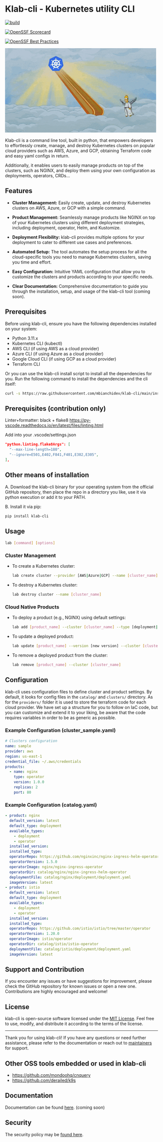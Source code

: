 # Klab-cli - Kubernetes utility CLI

[![build](https://github.com/mbianchidev/klab-cli/actions/workflows/klab-cli.yml/badge.svg)](https://github.com/mbianchidev/klab-cli/actions/workflows/klab-cli.yml)

[![OpenSSF Scorecard](https://api.scorecard.dev/projects/github.com/mbianchidev/klab-cli)](https://scorecard.dev/viewer/?uri=github.com/mbianchidev/klab-cli)

[![OpenSSF Best Practices](https://www.bestpractices.dev/projects/10609/badge)](https://www.bestpractices.dev/projects/10609)


![Homer Simpson taking an escalator to Paradise but actually falling into Platform Engineering hell](/docs/images/platform-engineering.gif)

Klab-cli is a command line tool, built in python, that empowers developers to effortlessly create, manage, and destroy Kubernetes clusters on popular cloud providers such as AWS, Azure, and GCP, obtaining Terraform code and easy yaml configs in return.

Additionally, it enables users to easily manage products on top of the clusters, such as NGINX, and deploy them using your own configuration as deployments, operators, CRDs...

## Features

- **Cluster Management:** Easily create, update, and destroy Kubernetes clusters on AWS, Azure, or GCP with a simple command.

- **Product Management:** Seamlessly manage products like NGINX on top of your Kubernetes clusters using different deployment strategies, including deployment, operator, Helm, and Kustomize.

- **Deployment Flexibility:** klab-cli provides multiple options for your deployment to cater to different use cases and preferences.

- **Automated Setup:** The tool automates the setup process for all the cloud-specific tools you need to manage Kubernetes clusters, saving you time and effort.

- **Easy Configuration:** Intuitive YAML configuration that allow you to customize the clusters and products according to your specific needs.

- **Clear Documentation:** Comprehensive documentation to guide you through the installation, setup, and usage of the klab-cli tool (coming soon).

## Prerequisites

Before using klab-cli, ensure you have the following dependencies installed on your system:

- Python 3.11.x
- Kubernetes CLI (kubectl)
- AWS CLI (if using AWS as a cloud provider)
- Azure CLI (if using Azure as a cloud provider)
- Google Cloud CLI (if using GCP as a cloud provider)
- Terraform CLI

Or you can use the klab-cli install script to install all the dependencies for you.
Run the following command to install the dependencies and the cli itself:

```bash
curl -s https://raw.githubusercontent.com/mbianchidev/klab-cli/main/install.sh | bash
```

## Prerequisites (contribution only)

Linter+formatter: black + flake8
https://py-vscode.readthedocs.io/en/latest/files/linting.html

Add into your .vscode/settings.json

```json
"python.linting.flake8Args": [
  "--max-line-length=180",
  "--ignore=E501,E402,F841,F401,E302,E305",
],
```

## Other means of installation

A. Download the klab-cli binary for your operating system from the official GitHub repository, then place the repo in a directory you like, use it via python execution or add it to your PATH.

B. Install it via pip:

```bash
pip install klab-cli
```

## Usage

```bash
lab [command] [options]
```

### Cluster Management

- To create a Kubernetes cluster:
  ```bash
  lab create cluster --provider [AWS|Azure|GCP] --name [cluster_name]
  ```

- To destroy a Kubernetes cluster:
  ```bash
  lab destroy cluster --name [cluster_name]
  ```

### Cloud Native Products

- To deploy a product (e.g., NGINX) using default settings:
  ```bash
  lab add [product_name] --cluster [cluster_name] --type [deployment|operator]
  ```

- To update a deployed product:
  ```bash
  lab update [product_name] --version [new version] --cluster [cluster_name] (--type [deployment|operator])
  ```

- To remove a deployed product from the cluster:
  ```bash
  lab remove [product_name] --cluster [cluster_name]
  ```

## Configuration

klab-cli uses configuration files to define cluster and product settings. By default, it looks for config files in the `catalog/` and `clusters/` directory.
As for the `providers/` folder it is used to store the terraform code for each cloud provider.
We have set up a structure for you to follow on IaC code, but you can customize and extend it to your liking, be aware that the code requires variables in order to be as generic as possible.

### Example Configuration (cluster_sample.yaml)

```yaml
# Clusters configuration
name: sample
provider: aws
region: us-east-1
credential_file: ~/.aws/credentials
products:
  - name: nginx
    type: operator
    version: 1.0.0
    replicas: 2
    port: 80
```

### Example Configuration (catalog.yaml)

```yaml
- product: nginx
  default_version: latest
  default_type: deployment
  available_types:
    - deployment
    - operator
  installed_version: 
  installed_type: 
  operatorRepo: https://github.com/nginxinc/nginx-ingress-helm-operator/
  operatorVersion: 1.5.0
  operatorImage: nginx/nginx-ingress-operator
  operatorDir: catalog/nginx/nginx-ingress-helm-operator
  deploymentFile: catalog/nginx/deployment/deployment.yaml
  imageVersion: latest
- product: istio
  default_version: latest
  default_type: deployment
  available_types:
    - deployment
    - operator
  installed_version:
  installed_type:
  operatorRepo: https://github.com/istio/istio/tree/master/operator
  operatorVersion: 1.20.0
  operatorImage: istio/operator
  operatorDir: catalog/istio/istio-operator
  deploymentFile: catalog/istio/deployment/deployment.yaml
  imageVersion: latest
```

## Support and Contribution

If you encounter any issues or have suggestions for improvement, please check the GitHub repository for known issues or open a new one. Contributions are highly encouraged and welcome!

## License

klab-cli is open-source software licensed under the [MIT License](LICENSE). Feel free to use, modify, and distribute it according to the terms of the license.

---

Thank you for using klab-cli! If you have any questions or need further assistance, please refer to the documentation or reach out to [maintainers](docs/CONTRIBUTING.md##Maintainers) for support.

## Other OSS tools embedded or used in klab-cli
- https://github.com/mondoohq/cnquery
- https://github.com/derailed/k9s

## Documentation

Documentation can be found [here](https://mb-consulting.dev/doc). (coming soon)

## Security

The security policy may be [found here](SECURITY.md).
